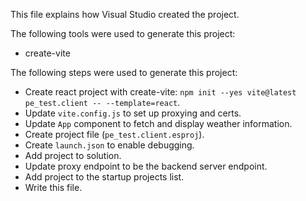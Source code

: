 This file explains how Visual Studio created the project.

The following tools were used to generate this project:
- create-vite

The following steps were used to generate this project:
- Create react project with create-vite: `npm init --yes vite@latest pe_test.client -- --template=react`.
- Update `vite.config.js` to set up proxying and certs.
- Update `App` component to fetch and display weather information.
- Create project file (`pe_test.client.esproj`).
- Create `launch.json` to enable debugging.
- Add project to solution.
- Update proxy endpoint to be the backend server endpoint.
- Add project to the startup projects list.
- Write this file.
